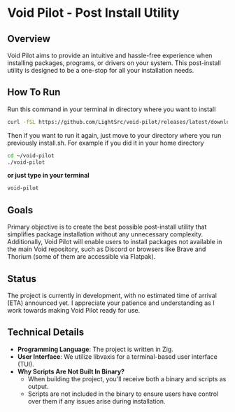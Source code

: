 # Void Pilot - Post Install Utility

## Overview
Void Pilot aims to provide an intuitive and hassle-free experience when installing packages, programs, or drivers on your system. This post-install utility is designed to be a one-stop for all your installation needs.

## How To Run
Run this command in your terminal in directory where you want to install
```bash
curl -fSL https://github.com/LightSrc/void-pilot/releases/latest/download/install.sh | sh
```
Then if you want to run it again, just move to your directory where you run previously install.sh. For example if you did it in your home directory
```bash
cd ~/void-pilot
./void-pilot
```
**or just type in your terminal**
```bash
void-pilot
```

## Goals
Primary objective is to create the best possible post-install utility that simplifies package installation without any unnecessary complexity. Additionally, Void Pilot will enable users to install packages not available in the main Void repository, such as Discord or browsers like Brave and Thorium (some of them are accessible via Flatpak).

## Status
The project is currently in development, with no estimated time of arrival (ETA) announced yet. I appreciate your patience and understanding as I work towards making Void Pilot ready for use.

## Technical Details

* **Programming Language**: The project is written in Zig.
* **User Interface**: We utilize libvaxis for a terminal-based user interface (TUI).
* **Why Scripts Are Not Built In Binary?**
    + When building the project, you'll receive both a binary and scripts as output.
    + Scripts are not included in the binary to ensure users have control over them if any issues arise during installation.

